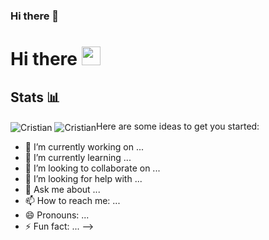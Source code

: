 ### Hi there 👋
# Hi there <img src = "https://raw.githubusercontent.com/MartinHeinz/MartinHeinz/master/wave.gif" width = 30px>

## Stats 📊
<img align="center" src="https://github-readme-stats.vercel.app/api?username=Cristian-Rojas-Cruz&show_icons=true&locale=en&theme=dark" alt="Cristian" />
<img align="center" src="https://github-readme-stats.vercel.app/api/top-langs?username=Cristian-Rojas-Cruz&show_icons=true&locale=en&theme=dark" alt="Cristian" 
<!--
**Cristian-Rojas-Cruz/Cristian-Rojas-Cruz** is a ✨ _special_ ✨ repository because its `README.md` (this file) appears on your GitHub profile.

Here are some ideas to get you started:

- 🔭 I’m currently working on ...
- 🌱 I’m currently learning ...
- 👯 I’m looking to collaborate on ...
- 🤔 I’m looking for help with ...
- 💬 Ask me about ...
- 📫 How to reach me: ...
- 😄 Pronouns: ...
- ⚡ Fun fact: ...
-->

